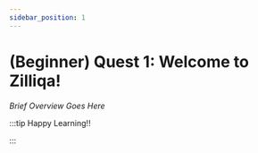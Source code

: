 ```yaml
---
sidebar_position: 1
---
```


# (Beginner) Quest 1: Welcome to Zilliqa!

_Brief Overview Goes Here_

:::tip Happy Learning!!

<QuestButton text="Go To Quest" link="https://app.stackup.dev/quest_page/beginner-quest-1-welcome-to-zilliqa"/>

:::
